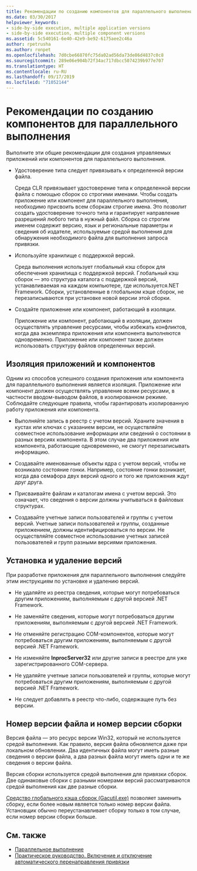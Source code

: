 ```yaml
---
title: Рекомендации по созданию компонентов для параллельного выполнения
ms.date: 03/30/2017
helpviewer_keywords:
- side-by-side execution, multiple application versions
- side-by-side execution, multiple component versions
ms.assetid: 5c540161-6e40-42e9-be92-6175aee2c46a
author: rpetrusha
ms.author: ronpet
ms.openlocfilehash: 7d0cbe66870fc75da02ad56da73de86d4837c0c8
ms.sourcegitcommit: 289e06e904b72f34ac717dbcc5074239b977e707
ms.translationtype: HT
ms.contentlocale: ru-RU
ms.lasthandoff: 09/17/2019
ms.locfileid: "71052144"
---
```

# <a name="guidelines-for-creating-components-for-side-by-side-execution"></a>Рекомендации по созданию компонентов для параллельного выполнения
Выполните эти общие рекомендации для создания управляемых приложений или компонентов для параллельного выполнения.  
  
- Удостоверение типа следует привязывать к определенной версии файла.  
  
     Среда CLR привязывает удостоверение типа к определенной версии файла с помощью сборок со строгими именами. Чтобы создать приложение или компонент для параллельного выполнения, необходимо присвоить всем сборкам строгие имена. Это позволит создать удостоверение точного типа и гарантирует направление разрешений любого типа в нужный файл. Сборка со строгим именем содержит версию, язык и региональные параметры и сведения об издателе, используемые средой выполнения для обнаружения необходимого файла для выполнения запроса привязки.  
  
- Используйте хранилище с поддержкой версий.  
  
     Среда выполнения использует глобальный кэш сборок для обеспечения хранилища с поддержкой версий. Глобальный кэш сборок — это структура каталога с поддержкой версий, устанавливаемая на каждом компьютере, где используется.NET Framework. Сборки, установленные в глобальном кэше сборок, не перезаписываются при установке новой версии этой сборки.  
  
- Создайте приложение или компонент, работающий в изоляции.  
  
     Приложение или компонент, работающий в изоляции, должен осуществлять управление ресурсами, чтобы избежать конфликтов, когда два экземпляра приложения или компонента выполняются одновременно. Приложение или компонент также должен использовать структуру файлов определенных версий.  
  
## <a name="application-and-component-isolation"></a>Изоляция приложений и компонентов  
 Одним из способов успешного создания приложения или компонента для параллельного выполнения является изоляция. Приложение или компонент должен осуществлять управление всеми ресурсами, в частности вводом-выводом файлов, в изолированном режиме. Соблюдайте следующие правила, чтобы гарантировать изолированную работу приложения или компонента.  
  
- Выполняйте запись в реестр с учетом версий. Храните значения в кустах или ключах с указанием версии, не осуществляйте совместное использование информации или сведений о состоянии в разных версиях компонента. В этом случае два приложения или компонента, работающие одновременно, не смогут перезаписывать информацию.  
  
- Создавайте именованные объекты ядра с учетом версий, чтобы не возникало состояние гонки. Например, состояние гонки возникает, когда два семафора двух версий одного и того же приложения ждут друг друга.  
  
- Присваивайте файлам и каталогам имена с учетом версий. Это означает, что сведения о версии должны учитываться в файловых структурах.  
  
- Создавайте учетные записи пользователей и группы с учетом версий. Учетные записи пользователей и группы, созданные приложением, должны идентифицироваться по версии. Не осуществляйте совместное использование учетных записей пользователей и групп разными версиями приложения.  
  
## <a name="installing-and-uninstalling-versions"></a>Установка и удаление версий  
 При разработке приложения для параллельного выполнения следуйте этим инструкциям по установке и удалению версий.  
  
- Не удаляйте из реестра сведения, которые могут потребоваться другим приложениям, выполняемым с другой версией .NET Framework.  
  
- Не заменяйте сведения, которые могут потребоваться другим приложениям, выполняемым с другой версией .NET Framework.  
  
- Не отменяйте регистрацию COM-компонентов, которые могут потребоваться другим приложениям, выполняемым с другой версией .NET Framework.  
  
- Не изменяйте **InprocServer32** или другие записи в реестре для уже зарегистрированного COM-сервера.  
  
- Не удаляйте учетные записи пользователей и группы, которые могут потребоваться другим приложениям, выполняемым с другой версией .NET Framework.  
  
- Не следует добавлять в реестр что-либо, содержащее путь без версии.  
  
## <a name="file-version-number-and-assembly-version-number"></a>Номер версии файла и номер версии сборки  
 Версия файла — это ресурс версии Win32, который не используется средой выполнения. Как правило, версия файла обновляется даже при локальном обновлении. Два идентичных файла могут иметь разные сведения о версии файла, а два разных файла могут иметь одни и те же сведения о версии файла.  
  
 Версия сборки используется средой выполнения для привязки сборок. Две одинаковые сборки с разными номерами версий рассматриваются средой выполнения как две разные сборки.  
  
 [Средство глобального кэша сборок (Gacutil.exe)](../tools/gacutil-exe-gac-tool.md) позволяет заменить сборку, если более новым является только номер версии файла. Установщик обычно переустанавливает сборку только в том случае, если номер версии сборки больше.  
  
## <a name="see-also"></a>См. также

- [Параллельное выполнение](side-by-side-execution.md)
- [Практическое руководство. Включение и отключение автоматического перенаправления привязки](../configure-apps/how-to-enable-and-disable-automatic-binding-redirection.md)
